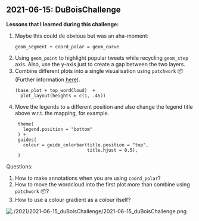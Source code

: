 ## 2021-06-15: DuBoisChallenge 

**Lessons that I learned during this challenge:**


1. Maybe this could de obvious but was an aha-moment: 
    ```
    geom_segment + coord_polar = geom_curve
    ```
1. Using `geom_point` to highlight popular tweets while recycling `geom_step` axis.
Also, use the y-axis just to create a gap between the two layers.
1. Combine different plots into a single visualisation using `patchwork` 📦 (Further information [here](https://patchwork.data-imaginist.com/index.html)).
    ```
    (base_plot + top_wordCloud)  +
      plot_layout(heights = c(1, .45))  
    ```
1. Move the legends to a different position and also change the
legend title above w.r.t. the mapping, for example.
   ```
    theme(
      legend.position = "bottom" 
    ) + 
    guides(
      colour = guide_colorbar(title.position = "top",
                              title.hjust = 0.5),
    )
    ```

Questions:

1. How to make annotations when you are using `coord_polar`?
1. How to move the wordcloud into the first plot more than combine using `patchwork` 📦?
1. How to use a colour gradient as a colour itself?

![./2021/2021-06-15_duBoisChallenge/2021-06-15_duBoisChallenge.png](https://github.com/alcazar90/TidyTuesday/blob/main/2021/2021-06-15_duBoisChallenge/2021-06-15_duBoisChallenge.png)


